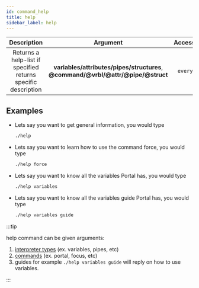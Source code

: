 ```yaml
---
id: command_help
title: help
sidebar_label: help
---
```


|                          Description                          |                                        Argument                                         | Accessible | Cooldown |
| :-----------------------------------------------------------: | :-------------------------------------------------------------------------------------: | :--------: | :------: |
| Returns a help-list if specified returns specific description | __variables/attributes/pipes/structures__,<br /> __@command/@vrbl/@attr/@pipe/@struct__ | `everyone` |  `none`  |

## Examples

* Lets say you want to get general information, you would type
    ```bash
    ./help
    ```

* Lets say you want to learn how to use the command force, you would type
    ```bash
    ./help force
    ```

* Lets say you want to know all the variables Portal has, you would type
    ```bash
    ./help variables
    ```

* Lets say you want to know all the variables guide Portal has, you would type
    ```bash
    ./help variables guide
    ```

:::tip

help command can be given arguments:
1.  [interpreter types](/docs/regex/interpreter) (ex. variables, pipes, etc)
2.  [commands](/docs/commands) (ex. portal, focus, etc)
3.  guides for example `./help variables guide` will reply on how to use variables.

:::